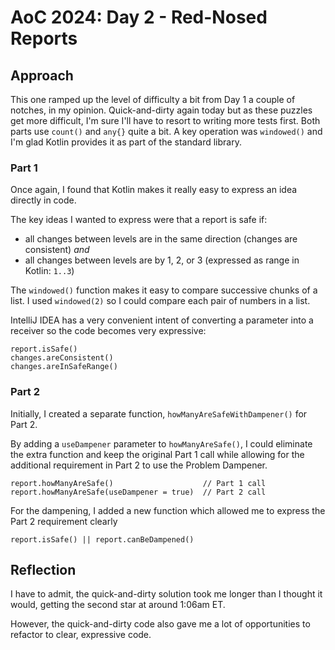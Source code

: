 # AoC 2024: Day 2 - Red-Nosed Reports

## Approach

This one ramped up the level of difficulty a bit from Day 1 a couple of notches, in my opinion. Quick-and-dirty again today but as these puzzles get more difficult, I'm sure I'll have to resort to writing more tests first. Both parts use `count()` and `any{}` quite a bit. A key operation was `windowed()` and I'm glad Kotlin provides it as part of the standard library.

### Part 1

Once again, I found that Kotlin makes it really easy to express an idea directly in code.

The key ideas I wanted to express were that a report is safe if: 
- all changes between levels are in the same direction (changes are consistent) _and_
- all changes between levels are by 1, 2, or 3 (expressed as range in Kotlin: `1..3`)

The `windowed()` function makes it easy to compare successive chunks of a list. I used `windowed(2)` so I could compare each pair of numbers in a list.

IntelliJ IDEA has a very convenient intent of converting a parameter into a receiver so the code becomes very expressive:

    report.isSafe()
    changes.areConsistent()
    changes.areInSafeRange()

### Part 2

Initially, I created a separate function, `howManyAreSafeWithDampener()` for Part 2.

By adding a `useDampener` parameter to `howManyAreSafe()`, I could eliminate the extra function and keep the original Part 1 call while allowing for the additional requirement in Part 2 to use the Problem Dampener.
 
    report.howManyAreSafe()                    // Part 1 call
    report.howManyAreSafe(useDampener = true)  // Part 2 call 

For the dampening, I added a new function which allowed me to express the Part 2 requirement clearly

    report.isSafe() || report.canBeDampened()

## Reflection

I have to admit, the quick-and-dirty solution took me longer than I thought it would, getting the second star at around 1:06am ET.

However, the quick-and-dirty code also gave me a lot of opportunities to refactor to clear, expressive code. 
